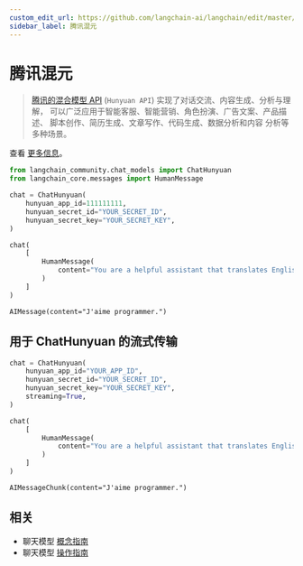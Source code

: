 ```yaml
---
custom_edit_url: https://github.com/langchain-ai/langchain/edit/master/docs/docs/integrations/chat/tencent_hunyuan.ipynb
sidebar_label: 腾讯混元
---
```


# 腾讯混元

>[腾讯的混合模型 API](https://cloud.tencent.com/document/product/1729) (`Hunyuan API`) 
> 实现了对话交流、内容生成、分析与理解， 
> 可以广泛应用于智能客服、智能营销、角色扮演、广告文案、产品描述、
> 脚本创作、简历生成、文章写作、代码生成、数据分析和内容
> 分析等多种场景。

查看 [更多信息](https://cloud.tencent.com/document/product/1729)。

```python
from langchain_community.chat_models import ChatHunyuan
from langchain_core.messages import HumanMessage
```

```python
chat = ChatHunyuan(
    hunyuan_app_id=111111111,
    hunyuan_secret_id="YOUR_SECRET_ID",
    hunyuan_secret_key="YOUR_SECRET_KEY",
)
```

```python
chat(
    [
        HumanMessage(
            content="You are a helpful assistant that translates English to French.Translate this sentence from English to French. I love programming."
        )
    ]
)
```

```output
AIMessage(content="J'aime programmer.")
```

## 用于 ChatHunyuan 的流式传输


```python
chat = ChatHunyuan(
    hunyuan_app_id="YOUR_APP_ID",
    hunyuan_secret_id="YOUR_SECRET_ID",
    hunyuan_secret_key="YOUR_SECRET_KEY",
    streaming=True,
)
```


```python
chat(
    [
        HumanMessage(
            content="You are a helpful assistant that translates English to French.Translate this sentence from English to French. I love programming."
        )
    ]
)
```



```output
AIMessageChunk(content="J'aime programmer.")
```

## 相关

- 聊天模型 [概念指南](/docs/concepts/#chat-models)
- 聊天模型 [操作指南](/docs/how_to/#chat-models)
